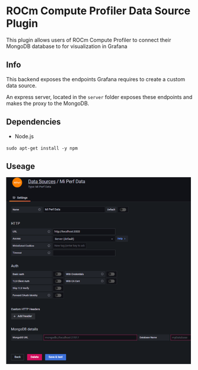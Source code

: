 # ROCm Compute Profiler Data Source Plugin

This plugin allows users of ROCm Compute Profiler to connect their MongoDB database to for visualization in Grafana

## Info

This backend exposes the endpoints Grafana requires to create a custom data source.

An express server, located in the `server` folder exposes these endpoints and makes the proxy to the MongoDB.

## Dependencies

- Node.js

`sudo apt-get install -y npm`

## Useage

<img src="src/img/sample.PNG" alt="Sample Data Source" style="width: 500px;"/>
